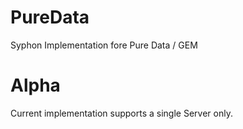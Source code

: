 PureData
========

Syphon Implementation fore Pure Data / GEM


Alpha
========

Current implementation supports a single Server only.

